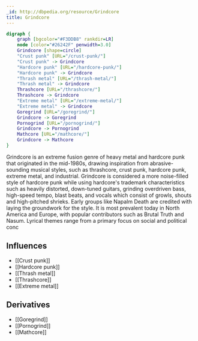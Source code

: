 ```yaml
---
_id: http://dbpedia.org/resource/Grindcore
title: Grindcore
---
```


```dot
digraph {
	graph [bgcolor="#F3DDB8" rankdir=LR]
	node [color="#26242F" penwidth=3.0]
	Grindcore [shape=circle]
	"Crust punk" [URL="/crust-punk/"]
	"Crust punk" -> Grindcore
	"Hardcore punk" [URL="/hardcore-punk/"]
	"Hardcore punk" -> Grindcore
	"Thrash metal" [URL="/thrash-metal/"]
	"Thrash metal" -> Grindcore
	Thrashcore [URL="/thrashcore/"]
	Thrashcore -> Grindcore
	"Extreme metal" [URL="/extreme-metal/"]
	"Extreme metal" -> Grindcore
	Goregrind [URL="/goregrind/"]
	Grindcore -> Goregrind
	Pornogrind [URL="/pornogrind/"]
	Grindcore -> Pornogrind
	Mathcore [URL="/mathcore/"]
	Grindcore -> Mathcore
}
```

Grindcore is an extreme fusion genre of heavy metal and hardcore punk that originated in the mid-1980s, drawing inspiration from abrasive-sounding musical styles, such as thrashcore, crust punk, hardcore punk, extreme metal, and industrial. Grindcore is considered a more noise-filled style of hardcore punk while using hardcore's trademark characteristics such as heavily distorted, down-tuned guitars, grinding overdriven bass, high-speed tempo, blast beats, and vocals which consist of growls, shouts and high-pitched shrieks. Early groups like Napalm Death are credited with laying the groundwork for the style. It is most prevalent today in North America and Europe, with popular contributors such as Brutal Truth and Nasum. Lyrical themes range from a primary focus on social and political conc

## Influences

- [[Crust punk]]
- [[Hardcore punk]]
- [[Thrash metal]]
- [[Thrashcore]]
- [[Extreme metal]]

## Derivatives

- [[Goregrind]]
- [[Pornogrind]]
- [[Mathcore]]
